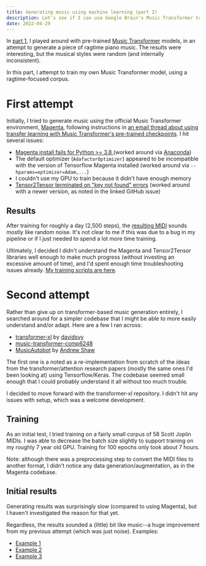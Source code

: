 ```yaml
---
title: Generating music using machine learning (part 2)
description: Let's see if I can use Google Brain's Music Transformer to generate ragtime music
date: 2022-04-29
---
```

In [part 1](generating-music.md), I played around with pre-trained [Music Transformer](https://magenta.tensorflow.org/music-transformer) models, in an attempt to generate a piece of ragtime piano music. The results were interesting, but the musical styles were random (and internally inconsistent).

In this part, I attempt to train my own Music Transformer model, using a ragtime-focused corpus.

# First attempt
Initially, I tried to generate music using the official Music Transformer environment, [Magenta](https://magenta.tensorflow.org/), following instructions in [an email thread about using transfer learning with Music Transformer's pre-trained checkpoints](https://groups.google.com/a/tensorflow.org/g/magenta-discuss/c/tRrth7wXF6U). I hit several issues:

* [Magenta install fails for Python >= 3.8 ](https://github.com/magenta/magenta/issues/1962) (worked around via [Anaconda](https://www.anaconda.com/))
* The default optimizer (`AdafactorOptimizer`) appeared to be incompatible with the version of Tensorflow Magenta installed (worked around via `--hparams=optimizer=Adam,...`)
* I couldn't use my GPU to train because it didn't have enough memory
* [Tensor2Tensor terminated on "key not found" errors](https://github.com/magenta/magenta/issues/1862) (worked around with a newer version, as noted in the linked GitHub issue)

## Results
After training for roughly a day (2,500 steps), the [resulting MIDI](../../assets/music-generation/mt-train-2500.mid) sounds mostly like random noise. It's not clear to me if this was due to a bug in my pipeline or if I just needed to spend a lot more time training.

Ultimately, I decided I didn't understand the Magenta and Tensor2Tensor libraries well enough to make much progress (without investing an excessive amount of time), and I'd spent enough time troubleshooting issues already. [My training scripts are here](https://github.com/jaredkrinke/music-transformer-fine-tuning).

# Second attempt
Rather than give up on transformer-based music generation entirely, I searched around for a simpler codebase that I might be able to more easily understand and/or adapt. Here are a few I ran across:

* [transformer-xl](https://github.com/davidsvy/transformer-xl) by [davidsvy](https://github.com/davidsvy)
* [music-transformer-comp6248
](https://github.com/COMP6248-Reproducability-Challenge/music-transformer-comp6248)
* [MusicAutobot](https://github.com/bearpelican/musicautobot) by [Andrew Shaw](https://github.com/bearpelican)

The first one is a noted as a re-implementation from scratch of the ideas from the transformer/attention research papers (mostly the same ones I'd been looking at) using Tensorflow/Keras. The codebase seemed small enough that I could probably understand it all without too much trouble.

I decided to move forward with the transformer-xl repository. I didn't hit any issues with setup, which was a welcome development.

## Training
As an initial test, I tried training on a fairly small corpus of 58 Scott Joplin MIDIs. I was able to decrease the batch size slightly to support training on my roughly 7 year old GPU. Training for 100 epochs only took about 7 hours.

Note: although there was a preprocessing step to convert the MIDI files to another format, I didn't notice any data generation/augmentation, as in the Magenta codebase.

## Initial results
Generating results was surprisingly slow (compared to using Magenta), but I haven't investigated the reason for that yet.

Regardless, the results sounded a (little) bit like music--a huge improvement from my previous attempt (which was just noise). Examples:

* [Example 1](../../assets/music-generation/train-100-1.midi)
* [Example 2](../../assets/music-generation/train-100-2.midi)
* [Example 3](../../assets/music-generation/train-100-3.midi)